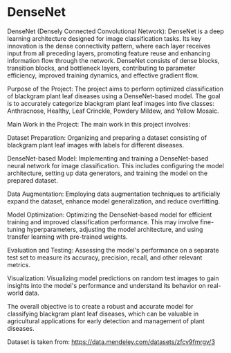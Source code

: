 # DenseNet
DenseNet (Densely Connected Convolutional Network):
DenseNet is a deep learning architecture designed for image classification tasks. Its key innovation is the dense connectivity pattern, where each layer receives input from all preceding layers, promoting feature reuse and enhancing information flow through the network. DenseNet consists of dense blocks, transition blocks, and bottleneck layers, contributing to parameter efficiency, improved training dynamics, and effective gradient flow.

Purpose of the Project:
The project aims to perform optimized classification of blackgram plant leaf diseases using a DenseNet-based model. The goal is to accurately categorize blackgram plant leaf images into five classes: Anthracnose, Healthy, Leaf Crinckle, Powdery Mildew, and Yellow Mosaic.

Main Work in the Project:
The main work in this project involves:

Dataset Preparation:
Organizing and preparing a dataset consisting of blackgram plant leaf images with labels for different diseases.

DenseNet-based Model:
Implementing and training a DenseNet-based neural network for image classification. This includes configuring the model architecture, setting up data generators, and training the model on the prepared dataset.

Data Augmentation:
Employing data augmentation techniques to artificially expand the dataset, enhance model generalization, and reduce overfitting.

Model Optimization:
Optimizing the DenseNet-based model for efficient training and improved classification performance. This may involve fine-tuning hyperparameters, adjusting the model architecture, and using transfer learning with pre-trained weights.

Evaluation and Testing:
Assessing the model's performance on a separate test set to measure its accuracy, precision, recall, and other relevant metrics.

Visualization:
Visualizing model predictions on random test images to gain insights into the model's performance and understand its behavior on real-world data.

The overall objective is to create a robust and accurate model for classifying blackgram plant leaf diseases, which can be valuable in agricultural applications for early detection and management of plant diseases.


Dataset is taken from: 
https://data.mendeley.com/datasets/zfcv9fmrgv/3
